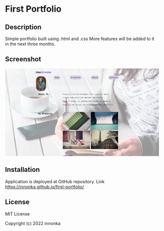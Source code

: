 # First Portfolio

## Description

Simple portfolio built using .html and .css
More features will be added to it in the next three months.

## Screenshot

![Screenshot of the portfolio.](images/Screenshot1.png)

## Installation

Application is deployed at GitHub repository.
Link https://innonka.github.io/first-portfolio/

## License

MIT License

Copyright (c) 2022 innonka
